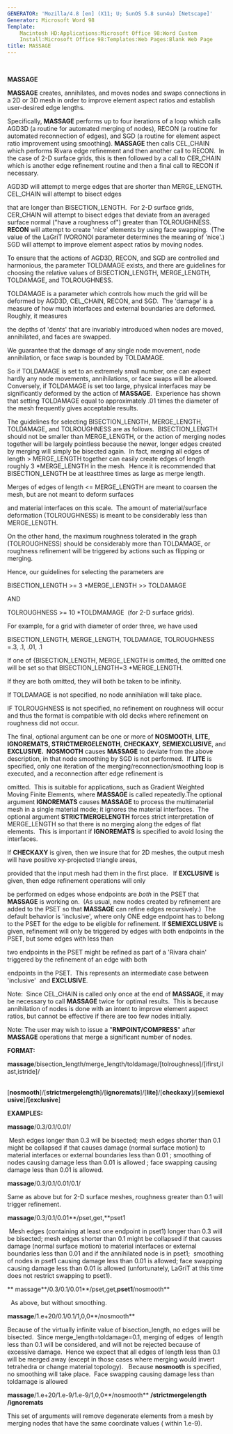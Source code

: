```yaml
---
GENERATOR: 'Mozilla/4.8 [en] (X11; U; SunOS 5.8 sun4u) [Netscape]'
Generator: Microsoft Word 98
Template: 
    Macintosh HD:Applications:Microsoft Office 98:Word Custom
    Install:Microsoft Office 98:Templates:Web Pages:Blank Web Page
title: MASSAGE
---
```


 

 **MASSAGE**

 **MASSAGE** creates, annihilates, and moves nodes and swaps
 connections in a 2D or 3D mesh in order to improve element aspect
 ratios and establish user-desired edge lengths.

 Specifically, **MASSAGE** performs up to four iterations of a loop
 which calls AGD3D (a routine for automated merging of nodes), RECON (a
 routine for automated reconnection of edges), and SGD (a routine for
 element aspect ratio improvement using smoothing). **MASSAGE** then
 calls CEL\_CHAIN which performs Rivara edge refinement and then
 another call to RECON.  In the case of 2-D surface grids, this is then
 followed by a call to CER\_CHAIN which is another edge refinement
 routine and then a final call to RECON if necessary.

 AGD3D will attempt to merge edges that are shorter than
 MERGE\_LENGTH.  CEL\_CHAIN will attempt to bisect edges

 that are longer than BISECTION\_LENGTH.  For 2-D surface grids,
 CER\_CHAIN will attempt to bisect edges that deviate from an averaged
 surface normal ("have a roughness of") greater than TOLROUGHNESS.
 **RECON** will attempt to create 'nice' elements by using face
 swapping.  (The value of the LaGriT IVORONOI parameter determines the
 meaning of 'nice'.)  SGD will attempt to improve element aspect ratios
 by moving nodes.

 To ensure that the actions of AGD3D, RECON, and SGD are controlled and
 harmonious, the parameter TOLDAMAGE exists, and there are guidelines
 for choosing the relative values of BISECTION\_LENGTH, MERGE\_LENGTH,
 TOLDAMAGE, and TOLROUGHNESS.

 TOLDAMAGE is a parameter which controls how much the grid will be
 deformed by AGD3D, CEL\_CHAIN, RECON, and SGD.  The 'damage' is a
 measure of how much interfaces and external boundaries are deformed. 
 Roughly, it measures

 the depths of 'dents' that are invariably introduced when nodes are
 moved, annihilated, and faces are swapped.

 We guarantee that the damage of any single node movement, node
 annihilation, or face swap is bounded by TOLDAMAGE.

 So if TOLDAMAGE is set to an extremely small number, one can expect
 hardly any node movements, annihilations, or face swaps will be
 allowed.  Conversely, if TOLDAMAGE is set too large, physical
 interfaces may be significantly deformed by the action of
 **MASSAGE**.  Experience has shown that setting TOLDAMAGE equal to
 approximately .01 times the diameter of the mesh frequently gives
 acceptable results.

 The guidelines for selecting BISECTION\_LENGTH, MERGE\_LENGTH,
 TOLDAMAGE, and TOLROUGHNESS are as follows.  BISECTION\_LENGTH should
 not be smaller than MERGE\_LENGTH, or the action of merging nodes
 together will be largely pointless because the newer, longer edges
 created by merging will simply be bisected again.  In fact, merging
 all edges of length &gt; MERGE\_LENGTH together can easily create
 edges of length roughly 3
*MERGE\_LENGTH in the mesh.  Hence it is
 recommended that BISECTION\_LENGTH be at leastthree times as large as
 merge length.

 Merges of edges of length &lt;= MERGE\_LENGTH are meant to coarsen the
 mesh, but are not meant to deform surfaces

 and material interfaces on this scale.  The amount of material/surface
 deformation (TOLROUGHNESS) is meant to be considerably less than
 MERGE\_LENGTH.

 On the other hand, the maximum roughness tolerated in the graph
 (TOLROUGHNESS) should be considerably more than TOLDAMAGE, or
 roughness refinement will be triggered by actions such as flipping or
 merging.

 Hence, our guidelines for selecting the parameters are

 BISECTION\_LENGTH &gt;= 3
*MERGE\_LENGTH &gt;&gt; TOLDAMAGE

 AND

 TOLROUGHNESS &gt;= 10
*TOLDMAMAGE  (for 2-D surface grids).

 For example, for a grid with diameter of order three, we have used

 BISECTION\_LENGTH, MERGE\_LENGTH, TOLDAMAGE, TOLROUGHNESS =.3, .1,
 .01, .1

 If one of {BISECTION\_LENGTH, MERGE\_LENGTH is omitted, the omitted
 one will be set so that BISECTION\_LENGTH=3
*MERGE\_LENGTH.

 If they are both omitted, they will both be taken to be infinity.

 If TOLDAMAGE is not specified, no node annihilation will take place.

 IF TOLROUGHNESS is not specified, no refinement on roughness will
 occur and thus the format is compatible with old decks where
 refinement on roughness did not occur.

 The final, optional argument can be one or more of **NOSMOOTH**,
 **LITE, IGNOREMATS, STRICTMERGELENGTH**, **CHECKAXY**,
 **SEMIEXCLUSIVE**, and **EXCLUSIVE.  NOSMOOTH** causes **MASSAGE** to
 deviate from the above description, in that node smoothing by SGD is
 not performed.  If **LITE** is specified, only one iteration of the
 merging/reconnection/smoothing loop is executed, and a reconnection
 after edge refinement is

 omitted.  This is suitable for applications, such as Gradient Weighted
 Moving Finite Elements, where **MASSAGE** is called repeatedly.The
 optional argument **IGNOREMATS** causes **MASSAGE** to process the
 multimaterial mesh in a single material mode; it ignores the material
 interfaces.  The optional argument **STRICTMERGELENGTH** forces strict
 interpretation of MERGE\_LENGTH so that there is no merging along the
 edges of flat elements.  This is important if **IGNOREMATS** is
 specified to avoid losing the interfaces.

 If **CHECKAXY** is given, then we insure that for 2D meshes, the
 output mesh will have positive xy-projected triangle areas,

 provided that the input mesh had them in the first place.   If
 **EXCLUSIVE** is given, then edge refinement operations will only

 be performed on edges whose endpoints are *both* in the PSET that
 **MASSAGE** is working on.  (As usual, new nodes created by refinement
 are added to the PSET so that **MASSAGE** can refine edges
 recursively.)  The default behavior is 'inclusive', where only ONE
 edge endpoint has to belong to the PSET for the edge to be eligible
 for refinement. If **SEMIEXCLUSIVE** is given, refinement will only be
 triggered by edges with both endpoints in the PSET, but some edges
 with less than

 two endpoints in the PSET might be refined as part of a 'Rivara chain'
 triggered by the refinement of an edge with both

 endpoints in the PSET.  This represents an intermediate case between
 'inclusive'  and **EXCLUSIVE**.

 Note:  Since CEL\_CHAIN is called only once at the end of **MASSAGE**,
 it may be necessary to call **MASSAGE** twice for optimal results. 
 This is because annihilation of nodes is done with an intent to
 improve element aspect ratios, but cannot be effective if there are
 too few nodes initially.

 Note: The user may wish to issue a "**RMPOINT/COMPRESS**" after
 **MASSAGE** operations that merge a significant number of nodes.

 **FORMAT:**

 **massage**/bisection\_length/merge\_length/toldamage/[tolroughness]/[ifirst,ilast,istride]/

    
 [**nosmooth**]/[**strictmergelength**]/[**ignoremats**]/[**lite]**/[**checkaxy**]/[**semiexclusive**]**/[exclusive**]

 

 **EXAMPLES:**

 **massage**/0.3/0.1/0.01/

  Mesh edges longer than 0.3 will be bisected; mesh edges shorter than
 0.1 might be collapsed if that causes damage (normal surface motion)
 to material interfaces or external boundaries less than 0.01 ;
 smoothing of nodes causing damage less than 0.01 is allowed ; face
 swapping causing damage less than 0.01 is allowed.

 **massage**/0.3/0.1/0.01/0.1/

 Same as above but for 2-D surface meshes, roughness greater than 0.1
 will trigger refinement.

 **massage**/0.3/0.1/0.01**/pset,get,**pset1

  Mesh edges (containing at least one endpoint in pset1) longer than
 0.3 will be bisected; mesh edges shorter than 0.1 might be collapsed
 if that causes damage (normal surface motion) to material interfaces
 or external boundaries less than 0.01 and if the annihilated node is
 in pset1;  smoothing of nodes in pset1 causing damage less than 0.01
 is allowed; face swapping causing damage less than 0.01 is allowed
 (unfortunately, LaGriT at this time does not restrict swapping to
 pset1).

 ** massage**/0.3/0.1/0.01**/pset,get,**pset1**/nosmooth**

   As above, but without smoothing.

 **massage**/1.e+20/0.1/0.1/1,0,0**/nosmooth**

 Because of the virtually infinite value of bisection\_length, no edges
 will be bisected.  Since merge\_length=toldamage=0.1, merging of
 edges  of length less than 0.1 will be considered, and will not be
 rejected because of excessive damage.  Hence we expect that all edges
 of length less than 0.1 will be merged away (except in those cases
 where merging would invert tetrahedra or change material topology).  
 Because **nosmooth** is specified, no smoothing will take place.  Face
 swapping causing damage less than toldamage is allowed

 **massage**/1.e+20/1.e-9/1.e-9/1,0,0**/nosmooth** **/strictmergelength** **/ignoremats**

 This set of arguments will remove degenerate elements from a mesh by
 merging nodes that have the same coordinate values ( within 1.e-9).

